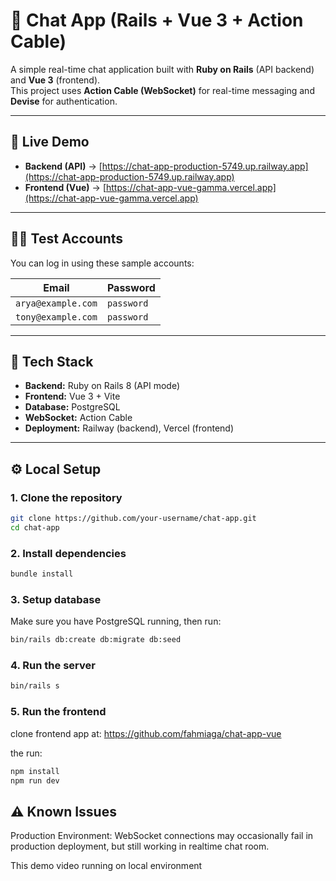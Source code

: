# 💬 Chat App (Rails + Vue 3 + Action Cable)

A simple real-time chat application built with **Ruby on Rails** (API backend) and **Vue 3** (frontend).  
This project uses **Action Cable (WebSocket)** for real-time messaging and **Devise** for authentication.

---

## 🚀 Live Demo

- **Backend (API)** → [https://chat-app-production-5749.up.railway.app](https://chat-app-production-5749.up.railway.app)  
- **Frontend (Vue)** → [https://chat-app-vue-gamma.vercel.app](https://chat-app-vue-gamma.vercel.app)

---

## 🧑‍💻 Test Accounts

You can log in using these sample accounts:

| Email | Password |
|-------|-----------|
| `arya@example.com` | `password` |
| `tony@example.com` | `password` |

---

## 🧰 Tech Stack

- **Backend:** Ruby on Rails 8 (API mode)
- **Frontend:** Vue 3 + Vite
- **Database:** PostgreSQL
- **WebSocket:** Action Cable
- **Deployment:** Railway (backend), Vercel (frontend)

---

## ⚙️ Local Setup

### 1. Clone the repository
```bash
git clone https://github.com/your-username/chat-app.git
cd chat-app
```
### 2. Install dependencies

```bash
bundle install
```

### 3. Setup database

Make sure you have PostgreSQL running, then run:

```bash
bin/rails db:create db:migrate db:seed
```

### 4. Run the server

```bash
bin/rails s
```

### 5. Run the frontend
clone frontend app at:
https://github.com/fahmiaga/chat-app-vue

the run:

```bash
npm install
npm run dev
```

## ⚠️ Known Issues
Production Environment:
WebSocket connections may occasionally fail in production deployment, but still working in realtime chat room.

This demo video running on local environment